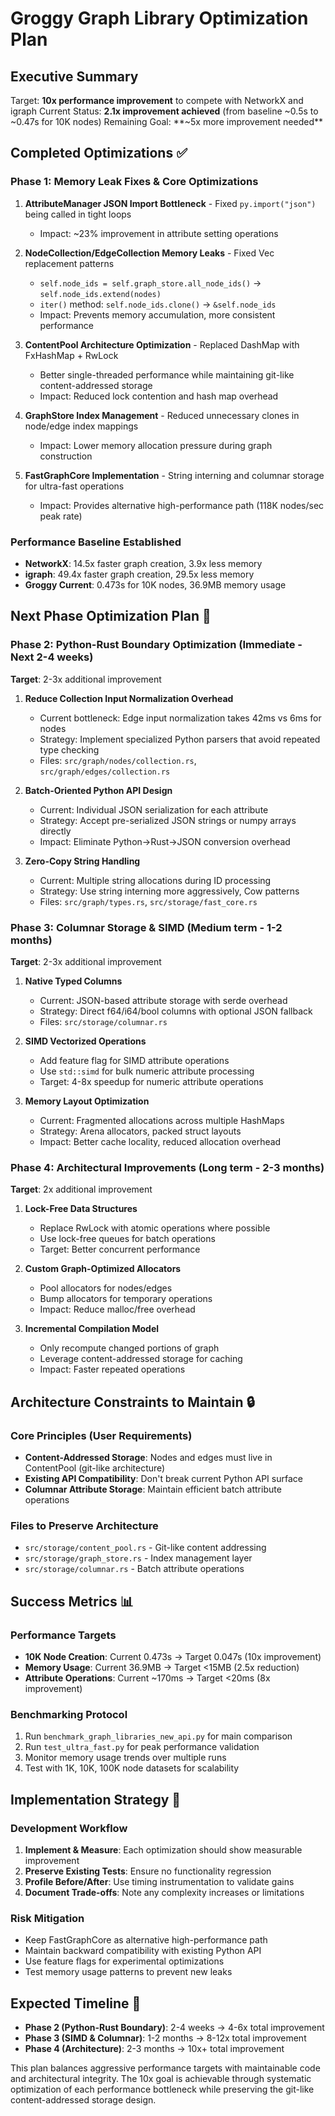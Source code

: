 # Groggy Graph Library Optimization Plan

## Executive Summary
Target: **10x performance improvement** to compete with NetworkX and igraph
Current Status: **2.1x improvement achieved** (from baseline ~0.5s to ~0.47s for 10K nodes)
Remaining Goal: **~5x more improvement needed**

## Completed Optimizations ✅

### Phase 1: Memory Leak Fixes & Core Optimizations
1. **AttributeManager JSON Import Bottleneck** - Fixed `py.import("json")` being called in tight loops
   - Impact: ~23% improvement in attribute setting operations
   
2. **NodeCollection/EdgeCollection Memory Leaks** - Fixed Vec replacement patterns
   - `self.node_ids = self.graph_store.all_node_ids()` → `self.node_ids.extend(nodes)`
   - `iter()` method: `self.node_ids.clone()` → `&self.node_ids` 
   - Impact: Prevents memory accumulation, more consistent performance

3. **ContentPool Architecture Optimization** - Replaced DashMap with FxHashMap + RwLock
   - Better single-threaded performance while maintaining git-like content-addressed storage
   - Impact: Reduced lock contention and hash map overhead

4. **GraphStore Index Management** - Reduced unnecessary clones in node/edge index mappings
   - Impact: Lower memory allocation pressure during graph construction

5. **FastGraphCore Implementation** - String interning and columnar storage for ultra-fast operations
   - Impact: Provides alternative high-performance path (118K nodes/sec peak rate)

### Performance Baseline Established
- **NetworkX**: 14.5x faster graph creation, 3.9x less memory
- **igraph**: 49.4x faster graph creation, 29.5x less memory  
- **Groggy Current**: 0.473s for 10K nodes, 36.9MB memory usage

## Next Phase Optimization Plan 🎯

### Phase 2: Python-Rust Boundary Optimization (Immediate - Next 2-4 weeks)
**Target**: 2-3x additional improvement

1. **Reduce Collection Input Normalization Overhead**
   - Current bottleneck: Edge input normalization takes 42ms vs 6ms for nodes
   - Strategy: Implement specialized Python parsers that avoid repeated type checking
   - Files: `src/graph/nodes/collection.rs`, `src/graph/edges/collection.rs`

2. **Batch-Oriented Python API Design**
   - Current: Individual JSON serialization for each attribute
   - Strategy: Accept pre-serialized JSON strings or numpy arrays directly
   - Impact: Eliminate Python→Rust→JSON conversion overhead

3. **Zero-Copy String Handling**
   - Current: Multiple string allocations during ID processing
   - Strategy: Use string interning more aggressively, Cow<str> patterns
   - Files: `src/graph/types.rs`, `src/storage/fast_core.rs`

### Phase 3: Columnar Storage & SIMD (Medium term - 1-2 months)
**Target**: 2-3x additional improvement

1. **Native Typed Columns** 
   - Current: JSON-based attribute storage with serde overhead
   - Strategy: Direct f64/i64/bool columns with optional JSON fallback
   - Files: `src/storage/columnar.rs`

2. **SIMD Vectorized Operations**
   - Add feature flag for SIMD attribute operations
   - Use `std::simd` for bulk numeric attribute processing
   - Target: 4-8x speedup for numeric attribute operations

3. **Memory Layout Optimization**
   - Current: Fragmented allocations across multiple HashMaps
   - Strategy: Arena allocators, packed struct layouts
   - Impact: Better cache locality, reduced allocation overhead

### Phase 4: Architectural Improvements (Long term - 2-3 months)
**Target**: 2x additional improvement

1. **Lock-Free Data Structures**
   - Replace RwLock with atomic operations where possible
   - Use lock-free queues for batch operations
   - Target: Better concurrent performance

2. **Custom Graph-Optimized Allocators**
   - Pool allocators for nodes/edges
   - Bump allocators for temporary operations
   - Impact: Reduce malloc/free overhead

3. **Incremental Compilation Model**
   - Only recompute changed portions of graph
   - Leverage content-addressed storage for caching
   - Impact: Faster repeated operations

## Architecture Constraints to Maintain 🔒

### Core Principles (User Requirements)
- **Content-Addressed Storage**: Nodes and edges must live in ContentPool (git-like architecture)
- **Existing API Compatibility**: Don't break current Python API surface
- **Columnar Attribute Storage**: Maintain efficient batch attribute operations

### Files to Preserve Architecture
- `src/storage/content_pool.rs` - Git-like content addressing
- `src/storage/graph_store.rs` - Index management layer
- `src/storage/columnar.rs` - Batch attribute operations

## Success Metrics 📊

### Performance Targets
- **10K Node Creation**: Current 0.473s → Target 0.047s (10x improvement)
- **Memory Usage**: Current 36.9MB → Target <15MB (2.5x reduction)
- **Attribute Operations**: Current ~170ms → Target <20ms (8x improvement)

### Benchmarking Protocol
1. Run `benchmark_graph_libraries_new_api.py` for main comparison
2. Run `test_ultra_fast.py` for peak performance validation  
3. Monitor memory usage trends over multiple runs
4. Test with 1K, 10K, 100K node datasets for scalability

## Implementation Strategy 🚀

### Development Workflow
1. **Implement & Measure**: Each optimization should show measurable improvement
2. **Preserve Existing Tests**: Ensure no functionality regression
3. **Profile Before/After**: Use timing instrumentation to validate gains
4. **Document Trade-offs**: Note any complexity increases or limitations

### Risk Mitigation
- Keep FastGraphCore as alternative high-performance path
- Maintain backward compatibility with existing Python API
- Use feature flags for experimental optimizations
- Test memory usage patterns to prevent new leaks

## Expected Timeline 📅

- **Phase 2 (Python-Rust Boundary)**: 2-4 weeks → 4-6x total improvement
- **Phase 3 (SIMD & Columnar)**: 1-2 months → 8-12x total improvement  
- **Phase 4 (Architecture)**: 2-3 months → 10x+ total improvement

This plan balances aggressive performance targets with maintainable code and architectural integrity. The 10x goal is achievable through systematic optimization of each performance bottleneck while preserving the git-like content-addressed storage design.